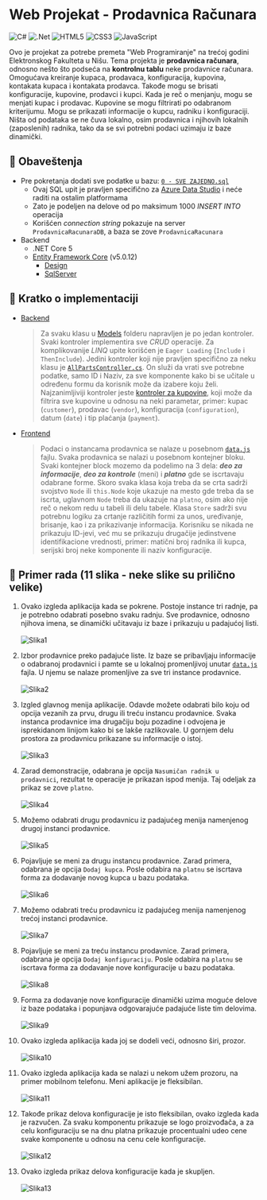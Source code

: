 # Web Projekat - Prodavnica Računara

<!-- bedzevi -->
![C#](https://img.shields.io/badge/c%23-%23239120.svg?logo=c-sharp&logoColor=white)
![.Net](https://img.shields.io/badge/.NET-5C2D91?logo=.net&logoColor=white)
![HTML5](https://img.shields.io/badge/html5-%23E34F26.svg?logo=html5&logoColor=white)
![CSS3](https://img.shields.io/badge/css3-%231572B6.svg?logo=css3&logoColor=white)
![JavaScript](https://img.shields.io/badge/javascript-%23323330.svg?logo=javascript&logoColor=%23F7DF1E)

Ovo je projekat za potrebe premeta "Web Programiranje" na trećoj godini Elektronskog Fakulteta u Nišu. Tema projekta je **prodavnica računara**,
odnosno nešto što podseća na **kontrolnu tablu** neke prodavnice računara. Omogućava kreiranje kupaca, prodavaca,
konfiguracija, kupovina, kontakata kupaca i kontakata prodavca. Takođe mogu se brisati konfiguracije, kupovine,
prodavci i kupci. Kada je reč o menjanju, mogu se menjati kupac i prodavac. Kupovine se mogu filtrirati po odabranom kriterijumu.
Mogu se prikazati informacije o kupcu, radniku i konfiguraciji. Ništa od podataka se ne čuva lokalno, osim prodavnica
i njihovih lokalnih (zaposlenih) radnika, tako da se svi potrebni podaci uzimaju iz baze dinamički.

## 📝 Obaveštenja
- Pre pokretanja dodati sve podatke u bazu: [`0 - SVE ZAJEDNO.sql`](https://github.com/xTeamStanly/WebProjekat-ProdavnicaRacunara/blob/main/Podaci/0%20-%20SVE%20ZAJEDNO.sql)
  - Ovaj SQL upit je pravljen specifično za [Azure Data Studio](https://github.com/microsoft/azuredatastudio) i neće raditi na ostalim platformama
  - Zato je podeljen na delove od po maksimum 1000 _INSERT INTO_ operacija
  - Korišćen _connection string_ pokazuje na server `ProdavnicaRacunaraDB`, a baza se zove `ProdavnicaRacunara`
- Backend
  - .NET Core 5
  - [Entity Framework Core](https://www.nuget.org/packages/Microsoft.EntityFrameworkCore/5.0.12) (v5.0.12)
    - [Design](https://www.nuget.org/packages/Microsoft.EntityFrameworkCore.Design/5.0.12)
    - [SqlServer](https://www.nuget.org/packages/Microsoft.EntityFrameworkCore.SqlServer/5.0.12)

## 📖 Kratko o implementaciji
  - [Backend](https://github.com/xTeamStanly/WebProjekat-ProdavnicaRacunara/tree/main/Backend)
    > Za svaku klasu u [Models](https://github.com/xTeamStanly/WebProjekat-ProdavnicaRacunara/tree/main/Backend/Models) folderu
    > napravljen je po jedan kontroler. Svaki kontroler implementira sve *CRUD* operacije. Za komplikovanije *LINQ* upite
    > korišćen je `Eager Loading` (`Include` i `ThenInclude`). Jedini kontroler koji nije pravljen specifično za neku klasu je
    > [`AllPartsController.cs`](https://github.com/xTeamStanly/WebProjekat-ProdavnicaRacunara/blob/main/Backend/Controllers/Parts/AllPartsController.cs).
    > On služi da vrati sve potrebne podatke, samo ID i Naziv, za sve komponente kako bi se učitale u određenu formu da korisnik može da izabere koju želi.
    > Najzanimljiviji kontroler jeste [kontroler za kupovine](https://github.com/xTeamStanly/WebProjekat-ProdavnicaRacunara/blob/main/Backend/Controllers/PurchaseController.cs),
    > koji može da filtrira sve kupovine u odnosu na neki parametar, primer: kupac (`customer`), prodavac (`vendor`), konfiguracija (`configuration`),
    > datum (`date`) i tip plaćanja (`payment`).

  - [Frontend](https://github.com/xTeamStanly/WebProjekat-ProdavnicaRacunara/tree/main/Frontend)
    > Podaci o instancama prodavnica se nalaze u posebnom [`data.js`](https://github.com/xTeamStanly/WebProjekat-ProdavnicaRacunara/blob/main/Frontend/js/data.js) fajlu. Svaka prodavnica se nalazi u posebnom kontejner bloku.
    > Svaki kontejner block mozemo da podelimo na 3 dela: ***deo za informacije***, ***deo za kontrole*** (meni) i ***platno*** gde se iscrtavaju
    > odabrane forme. Skoro svaka klasa koja treba da se crta sadrži svojstvo `Node` ili `this.Node` koje ukazuje na mesto gde treba da se iscrta,
    > uglavnom `Node` treba da ukazuje na `platno`, osim ako nije reč o nekom redu u tabeli ili delu tabele. Klasa `Store` sadrži svu potrebnu logiku
    > za crtanje različitih formi za unos, uređivanje, brisanje, kao i za prikazivanje informacija. Korisniku se nikada ne prikazuju ID-jevi, već mu se
    > prikazuju drugačije jedinstvene identifikacione vrednosti, primer: matični broj radnika ili kupca, serijski broj neke komponente ili naziv konfiguracije.

## 🧰 Primer rada (11 slika - neke slike su prilično velike)
  1. Ovako izgleda aplikacija kada se pokrene. Postoje instance tri radnje, pa je potrebno odabrati
     posebno svaku radnju. Sve prodavnice, odnosno njihova imena, se dinamički učitavaju iz baze i
     prikazuju u padajućoj listi.<br><br>
     ![Slika1](assets/slika1.png)

  2. Izbor prodavnice preko padajuće liste. Iz baze se pribavljaju informacije o odabranoj prodavnici i
     pamte se u lokalnoj promenljivoj unutar [`data.js`](https://github.com/xTeamStanly/WebProjekat-ProdavnicaRacunara/blob/main/Frontend/js/data.js) fajla. U njemu se nalaze promenljive za sve tri instance prodavnice.<br><br>
     ![Slika2](assets/slika2.png)

  3. Izgled glavnog menija aplikacije. Odavde možete odabrati bilo koju od opcija vezanih za
     prvu, drugu ili treću instancu prodavnice. Svaka instanca prodavnice ima drugačiju boju
     pozadine i odvojena je isprekidanom linijom kako bi se lakše razlikovale. U gornjem delu
     prostora za prodavnicu prikazane su informacije o istoj.<br><br>
     ![Slika3](assets/slika3.png)

  4. Zarad demonstracije, odabrana je opcija `Nasumičan radnik u prodavnici`, rezultat te operacije
     je prikazan ispod menija. Taj odeljak za prikaz se zove `platno`.<br><br>
     ![Slika4](assets/slika4.png)

  5. Možemo odabrati drugu prodavnicu iz padajućeg menija namenjenog
     drugoj instanci prodavnice.<br><br>
     ![Slika5](assets/slika5.png)

  6. Pojavljuje se meni za drugu instancu prodavnice. Zarad primera, odabrana je
     opcija `Dodaj kupca`. Posle odabira na `platnu` se iscrtava forma za dodavanje
     novog kupca u bazu podataka.<br><br>
     ![Slika6](assets/slika6.png)

  7. Možemo odabrati treću prodavnicu iz padajućeg menija namenjenog
     trećoj instanci prodavnice.<br><br>
     ![Slika7](assets/slika7.png)

  8. Pojavljuje se meni za treću instancu prodavnice. Zarad primera, odabrana je
     opcija `Dodaj konfiguraciju`. Posle odabira na `platnu` se iscrtava forma za dodavanje
     nove konfiguracije u bazu podataka.<br><br>
     ![Slika8](assets/slika8.png)

  9. Forma za dodavanje nove konfiguracije dinamički uzima moguće delove iz baze podataka
     i popunjava odgovarajuće padajuće liste tim delovima.<br><br>
     ![Slika9](assets/slika9.png)

  10. Ovako izgleda aplikacija kada joj se dodeli veći, odnosno širi, prozor.<br><br>
      ![Slika10](assets/slika10.png)

  11. Ovako izgleda aplikacija kada se nalazi u nekom užem prozoru, na primer
      mobilnom telefonu. Meni aplikacije je fleksibilan.<br><br>
      ![Slika11](assets/slika11.png)

  12. Takođe prikaz delova konfiguracije je isto fleksibilan, ovako izgleda kada je razvučen.
      Za svaku komponentu prikazuje se logo proizvođača, a za celu konfiguraciju se na dnu platna
      prikazuje procentualni udeo cene svake komponente u odnosu na cenu cele konfiguracije.<br><br>
      ![Slika12](assets/slika12.png)

  13. Ovako izgleda prikaz delova konfiguracije kada je skupljen.<br><br>
      ![Slika13](assets/slika13.png)
